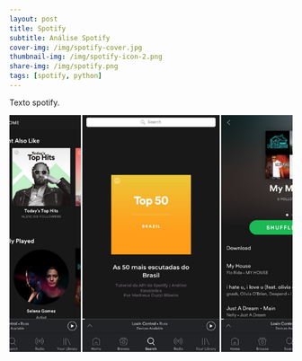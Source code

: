 ```yaml
---
layout: post
title: Spotify
subtitle: Análise Spotify
cover-img: /img/spotify-cover.jpg
thumbnail-img: /img/spotify-icon-2.png
share-img: /img/spotify.png
tags: [spotify, python]
---
```


Texto spotify.

<img src="/img/spotify.png" alt="Spotify" align="center"/>

